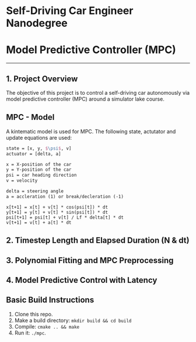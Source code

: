 # Self-Driving Car Engineer Nanodegree 
# Model Predictive Controller (MPC)
- - - 

## 1. Project Overview   
The objective of this project is to control a self-driving car autonomously via model predictive controller (MPC) around a simulator lake course. 

## MPC - Model   
A kintematic model is used for MPC. The following state, actutator and update equations are used:  

```Latex
state = [x, y, $\psi$, v]
actuator = [delta, a]

x = X-position of the car
y = Y-position of the car
psi = car heading direction
v = velocity

delta = steering angle
a = accleration (1) or break/decleration (-1) 
```

```
x[t+1] = x[t] + v[t] * cos(psi[t]) * dt
y[t+1] = y[t] + v[t] * sin(psi[t]) * dt
psi[t+1] = psi[t] + v[t] / Lf * delta[t] * dt
v[t+1] = v[t] + a[t] * dt
```

## 2. Timestep Length and Elapsed Duration (N & dt)   

## 3. Polynomial Fitting and MPC Preprocessing   


## 4. Model Predictive Control with Latency  


## Basic Build Instructions 
1. Clone this repo. 
2. Make a build directory:  `mkdir build && cd build` 
3. Compile:  `cmake .. && make` 
4. Run it:  `./mpc`. 
